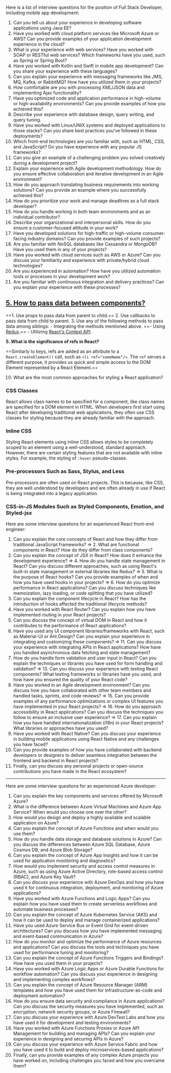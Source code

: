 Here is a list of interview questions for the position of Full Stack Developer, including mobile app development:

1. Can you tell us about your experience in developing software applications using Java EE?
2. Have you worked with cloud platform services like Microsoft Azure or AWS? Can you provide examples of your application development experience in the cloud?
3. What is your experience with web services? Have you worked with SOAP or RESTful web services? Which frameworks have you used, such as Spring or Spring Boot?
4. Have you worked with Kotlin and Swift in mobile app development? Can you share your experience with these languages?
5. Can you explain your experience with messaging frameworks like JMS, MQ, Kafka, or RabbitMQ? How have you utilized them in your projects?
6. How comfortable are you with processing XML/JSON data and implementing Ajax functionality?
7. Have you optimized code and application performance in high-volume or high-availability environments? Can you provide examples of how you achieved this?
8. Describe your experience with database design, query writing, and query tuning.
9. Have you worked with Linux/UNIX systems and deployed applications to those stacks? Can you share best practices you've followed in these deployments?
10. Which front-end technologies are you familiar with, such as HTML, CSS, and JavaScript? Do you have experience with any popular JS frameworks?
11. Can you give an example of a challenging problem you solved creatively during a development project?
12. Explain your experience with Agile development methodology. How do you ensure effective collaboration and iterative development in an Agile environment?
13. How do you approach translating business requirements into working solutions? Can you provide an example where you successfully achieved this?
14. How do you prioritize your work and manage deadlines as a full stack developer?
15. How do you handle working in both team environments and as an individual contributor?
16. Describe your organizational and interpersonal skills. How do you ensure a customer-focused attitude in your work?
17. Have you developed solutions for high-traffic or high-volume consumer-facing industry domains? Can you provide examples of such projects?
18. Are you familiar with NoSQL databases like Cassandra or MongoDB? Have you used them in any of your projects?
19. Have you worked with cloud services such as AWS or Azure? Can you discuss your familiarity and experience with private/hybrid cloud technologies?
20. Are you experienced in automation? How have you utilized automation tools or processes in your development work?
21. Are you familiar with continuous integration and delivery practices? Can you explain your experience with these processes?

## [5. How to pass data between components?](https://mokkapps.de/blog/my-top-react-interview-questions#5-how-to-pass-data-between-components)

==1.  Use props to pass data from parent to child.==
2.  Use callbacks to pass data from child to parent.
3.  Use any of the following methods to pass data among siblings:
    -   Integrating the methods mentioned above.
    ==-   Using [Redux](https://redux.js.org/).==
    -   Utilizing [React's Context API](https://reactjs.org/docs/context.html#api).

**5. What is the significance of refs in React?**

==Similarly to keys, refs are added as an attribute to a `React.createElement()` call, such as `<li ref="someName"/>`. The `ref` serves a different purpose, it provides us quick and simple access to the DOM Element represented by a React Element.==

10. What are the most common approaches for styling a React application?
### CSS Classes
React allows class names to be specified for a component, like class names are specified for a DOM element in HTML.
When developers first start using React after developing traditional web applications, they often use CSS classes for styling because they are already familiar with the approach.
### Inline CSS
Styling React elements using inline CSS allows styles to be completely scoped to an element using a well-understood, standard approach. However, there are certain styling features that are not available with inline styles. For example, the styling of `:hover` pseudo-classes.
### Pre-processors Such as Sass, Stylus, and Less
Pre-processors are often used on React projects. This is because, like CSS, they are well understood by developers and are often already in use if React is being integrated into a legacy application.

### CSS-in-JS Modules Such as Styled Components, Emotion, and Styled-jsx

Here are some interview questions for an experienced React front-end engineer:

1. Can you explain the core concepts of React and how they differ from traditional JavaScript frameworks?
=> 2. What are functional components in React? How do they differ from class components?
3. Can you explain the concept of JSX in React? How does it enhance the development experience?
=> 4. How do you handle state management in React? Can you discuss different approaches, 
    such as using React's built-in state management or external libraries like Redux?
=> 5. What is the purpose of React hooks? Can you provide examples of when and how you have used hooks in your projects?
=> 6. How do you optimize performance in React applications? 
    Can you discuss techniques like memoization, lazy loading, or code splitting that you have utilized?
7. Can you explain the component lifecycle in React? How has the introduction of hooks affected the traditional 
lifecycle methods?
8. Have you worked with React Router? Can you explain how you have implemented routing in your React projects?
9. Can you discuss the concept of virtual DOM in React and how it contributes to the performance of React applications?
10. Have you used any UI component libraries/frameworks with React, such as Material-UI or Ant Design? 
Can you explain your experience in integrating and customizing these components?
=> 11. Can you discuss your experience with integrating APIs in React applications? 
How have you handled asynchronous data fetching and state management?
12. How do you handle form validation and user input in React? 
    Can you explain the techniques or libraries you have used for form handling and validation?
=> 13. Can you discuss your experience with testing React components? 
What testing frameworks or libraries have you used, and how have you ensured the quality of your React code?
14. Have you worked in an Agile development environment? 
Can you discuss how you have collaborated with other team members and handled tasks, sprints, and code reviews?
=> 15. Can you provide examples of any performance optimizations or complex UI features you have implemented in your React projects?
=> 16. How do you approach accessibility in React applications? 
    Can you discuss the techniques you follow to ensure an inclusive user experience?
=> 17. Can you explain how you have handled internationalization (i18n) in your React projects? 
What libraries or approaches have you used?
18. Have you worked with React Native? 
Can you discuss your experience in building mobile applications using React Native and any challenges you have faced?
19. Can you provide examples of how you have collaborated with backend developers or designers to deliver seamless 
integration between the frontend and backend in React projects?
20. Finally, can you discuss any personal projects or open-source contributions you have made in the React ecosystem?

---------------------------

Here are some interview questions for an experienced Azure developer:

1. Can you explain the key components and services offered by Microsoft Azure?
2. What is the difference between Azure Virtual Machines and Azure App Service? When would you choose one over the other?
3. How would you design and deploy a highly available and scalable application on Azure?
4. Can you explain the concept of Azure Functions and when would you use them?
5. How do you handle data storage and database solutions in Azure? Can you discuss the differences between Azure SQL Database, Azure Cosmos DB, and Azure Blob Storage?
6. Can you explain the concept of Azure App Insights and how it can be used for application monitoring and diagnostics?
7. How would you implement security and access control measures in Azure, such as using Azure Active Directory, role-based access control (RBAC), and Azure Key Vault?
8. Can you discuss your experience with Azure DevOps and how you have used it for continuous integration, deployment, and monitoring of Azure applications?
9. Have you worked with Azure Functions and Logic Apps? Can you explain how you have used them to create serverless workflows and automate business processes?
10. Can you explain the concept of Azure Kubernetes Service (AKS) and how it can be used to deploy and manage containerized applications?
11. Have you used Azure Service Bus or Event Grid for event-driven architectures? Can you discuss how you have implemented messaging and event-based communication in Azure?
12. How do you monitor and optimize the performance of Azure resources and applications? Can you discuss the tools and techniques you have used for performance tuning and monitoring?
13. Can you explain the concept of Azure Functions Triggers and Bindings? How have you used them in your projects?
14. Have you worked with Azure Logic Apps or Azure Durable Functions for workflow automation? Can you discuss your experience in designing and implementing complex workflows?
15. Can you explain the concept of Azure Resource Manager (ARM) templates and how you have used them for infrastructure-as-code and deployment automation?
16. How do you ensure data security and compliance in Azure applications? Can you discuss the security measures you have implemented, such as encryption, network security groups, or Azure Firewall?
17. Can you discuss your experience with Azure DevTest Labs and how you have used it for development and testing environments?
18. Have you worked with Azure Functions Proxies or Azure API Management for building and managing APIs? Can you explain your experience in designing and securing APIs in Azure?
19. Can you discuss your experience with Azure Service Fabric and how you have used it to build and deploy microservices-based applications?
20. Finally, can you provide examples of any complex Azure projects you have worked on, including challenges you faced and how you overcame them?